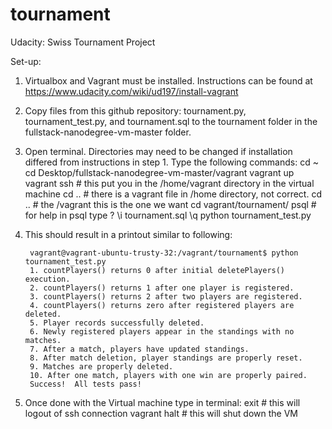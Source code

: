 # tournament
Udacity: Swiss Tournament Project

Set-up: 
1. Virtualbox and Vagrant must be installed. Instructions can be found at https://www.udacity.com/wiki/ud197/install-vagrant
2. Copy files from this github repository: tournament.py, tournament_test.py, and tournament.sql to the tournament folder in the fullstack-nanodegree-vm-master folder.
3. Open terminal. Directories may need to be changed if installation differed from instructions in step 1. 
    Type the following commands: 
          cd ~
          cd Desktop/fullstack-nanodegree-vm-master/vagrant
          vagrant up
          vagrant ssh       # this put you in the /home/vagrant directory in the virtual machine
          cd ..             # there is a vagrant file in /home directory, not correct.
          cd ..             # the /vagrant this is the one we want
          cd vagrant/tournament/
          psql              # for help in psql type \?
          \i tournament.sql
          \q
          python tournament_test.py
      
4. This should result in a printout similar to following:

        vagrant@vagrant-ubuntu-trusty-32:/vagrant/tournament$ python tournament_test.py 
        1. countPlayers() returns 0 after initial deletePlayers() execution.
        2. countPlayers() returns 1 after one player is registered.
        3. countPlayers() returns 2 after two players are registered.
        4. countPlayers() returns zero after registered players are deleted.
        5. Player records successfully deleted.
        6. Newly registered players appear in the standings with no matches.
        7. After a match, players have updated standings.
        8. After match deletion, player standings are properly reset.
        9. Matches are properly deleted.
        10. After one match, players with one win are properly paired.
        Success!  All tests pass!

5. Once done with the Virtual machine type in terminal:
    exit            # this will logout of ssh connection
    vagrant halt    # this will shut down the VM

      
              
